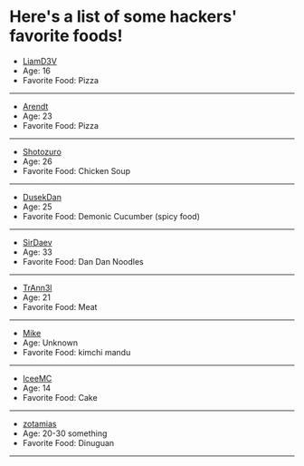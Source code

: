 # Here's a list of some hackers' favorite foods!
- [LiamD3V](https://github.com/LiamD3V)
- Age: 16
- Favorite Food: Pizza
---

- [Arendt](https://github.com/Arendt)
- Age: 23
- Favorite Food: Pizza
---

- [Shotozuro](https://github.com/shotozuro)
- Age: 26
- Favorite Food: Chicken Soup
---

- [DusekDan](https://github.com/DusekDan)
- Age: 25
- Favorite Food: Demonic Cucumber (spicy food)
---

- [SirDaev](https://github.com/SirDaev)
- Age: 33
- Favorite Food: Dan Dan Noodles
---

- [TrAnn3l](https://github.com/TrAnn3l)
- Age: 21
- Favorite Food: Meat
---

- [Mike](https://github.com/savagemike)
- Age: Unknown
- Favorite Food: kimchi mandu
---

- [IceeMC](https://github.com/IceeMC)
- Age: 14
- Favorite Food: Cake
---

- [zotamias](https://github.com/zotamias)
- Age: 20-30 something
- Favorite Food: Dinuguan
---

